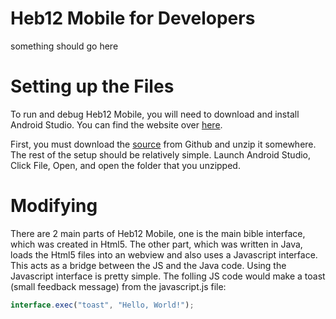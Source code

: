 # Heb12 Mobile for Developers
something should go here

# Setting up the Files
To run and debug Heb12 Mobile, you will need to download and install Android Studio. You can find the website over [here](https://developer.android.com/studio/).

First, you must download the [source](https://github.com/heb12/heb12-mobile/archive/master.zip) from Github and unzip it somewhere. The rest of the setup should be relatively simple. Launch Android Studio, Click File, Open, and open the folder that you unzipped.
# Modifying
There are 2 main parts of Heb12 Mobile, one is the main bible interface, which was created in Html5. The other part, which was written in Java, loads the Html5 files into an webview and also uses a Javascript interface. This acts as a bridge between the JS and the Java code.
Using the Javascript interface is pretty simple. The folling JS code would make a toast (small feedback message) from the javascript.js file:

```javascript
interface.exec("toast", "Hello, World!");
```
